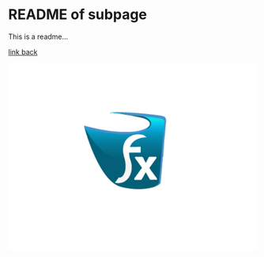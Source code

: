 # README of subpage

This is a readme...

[link back](../../README.md)

<img src="../../kdtub.png" align="left">
